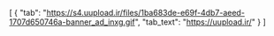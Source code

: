 [
  {
    "tab": "https://s4.uupload.ir/files/1ba683de-e69f-4db7-aeed-1707d650746a-banner_ad_inxg.gif",
    "tab_text": "https://uupload.ir/"
  }
]
